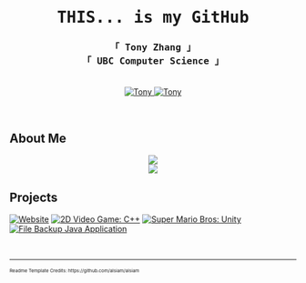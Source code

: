 <h1 align="center" title="Today, I'm going to give you a tour of my projects including all of their quirks and features. Then, I'm going to get them out on the road and see how they drive. ">
        <samp>THIS... is my GitHub
        </samp>
</h1>


<h3 align="center"> 
  <samp>
    「 Tony Zhang 」
    <br>
    「 UBC Computer Science 」
    <br>
    <br>
  </samp>
</h3>

<p align="center">
 <a href="https://capecod40.github.io/personal-website/" target="blank">
  <img src="https://img.shields.io/badge/Website-DC143C?style=for-the-badge&logo=medium&logoColor=white" alt="Tony" />
 </a>
 <a href="https://www.linkedin.com/in/tony-zhang-09a542275/" target="_blank">
  <img src="https://img.shields.io/badge/LinkedIn-0077B5?style=for-the-badge&logo=linkedin&logoColor=white" alt="Tony"/>
 </a>
</p>
<br />

## About Me
<p align="center">
  <a href="https://github.com/capecod40">
    <img src="https://github-readme-stats.vercel.app/api/top-langs/?username=capecod40&theme=transparent&show_icons=true&hide_border=false&layout=compact&langs_count=10"><br>
    <img src="https://github-readme-streak-stats.herokuapp.com/?user=capecod40&theme=transparent&hide_border=false"><br>
  </a>
</p>

## Projects
[![Website](https://github-readme-stats.vercel.app/api/pin/?username=capecod40&repo=personal-website&border_color=7F3FBF&bg_color=0D1117&title_color=C9D1D9&text_color=8B949E&icon_color=7F3FBF)](https://github.com/capecod40/personal-website)
[![2D Video Game: C++](https://github-readme-stats.vercel.app/api/pin/?username=capecod40&repo=osu&border_color=7F3FBF&bg_color=0D1117&title_color=C9D1D9&text_color=8B949E&icon_color=7F3FBF)](https://github.com/capecod40/osu)
[![Super Mario Bros: Unity](https://github-readme-stats.vercel.app/api/pin/?username=capecod40&repo=super-mario&border_color=7F3FBF&bg_color=0D1117&title_color=C9D1D9&text_color=8B949E&icon_color=7F3FBF)](https://github.com/capecod40/super-mario)
[![File Backup Java Application](https://github-readme-stats.vercel.app/api/pin/?username=capecod40&repo=FileBackup&border_color=7F3FBF&bg_color=0D1117&title_color=C9D1D9&text_color=8B949E&icon_color=7F3FBF)](https://github.com/capecod40/FileBackup)

<br/>
<hr/>

<sub>
  <sub>
    <sub>
      Readme Template Credits: https://github.com/alsiam/alsiam
    </sub>
  </sub>
</sub>

